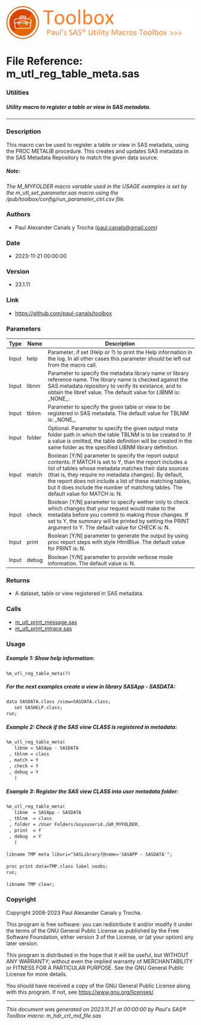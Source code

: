 ![../../misc/images/doc_header.png](../../misc/images/doc_header.png)
# 
# File Reference: m_utl_reg_table_meta.sas

### Utilities

##### Utility macro to register a table or view in SAS metadata.

***

### Description
This macro can be used to register a table or view in SAS metadata, using the PROC METALIB procedure. This creates and updates SAS metadata in the SAS Metadata Repository to match the given data source.



##### *Note:*
*The M_MYFOLDER macro variable used in the USAGE examples is set by the m_utl_set_parameter.sas macro using the /pub/toolbox/config/run_parameter_ctrl.csv file.*

### Authors
* Paul Alexander Canals y Trocha (paul.canals@gmail.com)

### Date
* 2023-11-21 00:00:00

### Version
* 23.1.11

### Link
* https://github.com/paul-canals/toolbox

### Parameters
| Type | Name | Description |
| ---- | ---- | ----------- |
| Input | help | Parameter, if set (Help or ?) to print the Help information in the log. In all other cases this parameter should be left out from the macro call. |
| Input | libnm | Parameter to specify the metadata library name or library reference name. The library name is checked against the SAS metadata repository to verify its existance, and to obtain the libref value. The default value for LIBNM is: \_NONE\_. |
| Input | tblnm | Parameter to specify the given table or view to be registered in SAS metadata. The default value for TBLNM is: \_NONE\_. |
| Input | folder | Optional. Parameter to specify the given output meta folder path in which the table TBLNM is to be created to. If a value is omitted, the table definition will be created in the same folder as the specified LIBNM library definition. |
| Input | match | Boolean [Y/N] parameter to specify the report output contents. If MATCH is set to Y, than the report includes a list of tables whose metadata matches their data sources (that is, they require no metadata changes). By default, the report does not include a list of these matching tables, but it does include the number of matching tables. The default value for MATCH is: N. |
| Input | check | Boolean [Y/N] parameter to specify wether only to check which changes that your request would make to the metadata before you commit to making those changes. If set to Y, the summary will be printed by setting the PRINT argument to Y. The default value for CHECK is: N. |
| Input | print | Boolean [Y/N] parameter to generate the output by using proc report steps with style HtmlBlue. The default value for PRINT is: N. |
| Input | debug | Boolean [Y/N] parameter to provide verbose mode information. The default value is: N. |

### Returns
* A dataset, table or view registered in SAS metadata.

### Calls
* [m_utl_print_message.sas](m_utl_print_message.md)
* [m_utl_print_mtrace.sas](m_utl_print_mtrace.md)

### Usage

##### Example 1: Show help information:
```sas
%m_utl_reg_table_meta(?)
```

##### For the next examples create a view in library SASApp - SASDATA:
```sas
data SASDATA.class /view=SASDATA.class;
   set SASHELP.class;
run;
```

##### Example 2: Check if the SAS view CLASS is registered in metadata:
```sas
%m_utl_reg_table_meta(
   libnm = SASApp - SASDATA
 , tblnm = class
 , match = Y
 , check = Y
 , debug = Y
   )
```

##### Example 3: Register the SAS view CLASS into user metadata folder:
```sas
%m_utl_reg_table_meta(
   libnm  = SASApp - SASDATA
 , tblnm  = class
 , folder = /User Folders/&sysuserid./&M_MYFOLDER.
 , print  = Y
 , debug  = Y
   )

libname TMP meta liburi="SASLibrary?@name='SASAPP - SASDATA'";

proc print data=TMP.class label noobs;
run;

libname TMP clear;
```

### Copyright
Copyright 2008-2023 Paul Alexander Canals y Trocha. 
 
This program is free software: you can redistribute it and/or modify 
it under the terms of the GNU General Public License as published by 
the Free Software Foundation, either version 3 of the License, or 
(at your option) any later version. 
 
This program is distributed in the hope that it will be useful, 
but WITHOUT ANY WARRANTY; without even the implied warranty of 
MERCHANTABILITY or FITNESS FOR A PARTICULAR PURPOSE. See the 
GNU General Public License for more details. 
 
You should have received a copy of the GNU General Public License 
along with this program. If not, see <https://www.gnu.org/licenses/>. 


***
*This document was generated on 2023.11.21 at 00:00:00 by Paul's SAS&reg; Toolbox macro: m_hdr_crt_md_file.sas*
